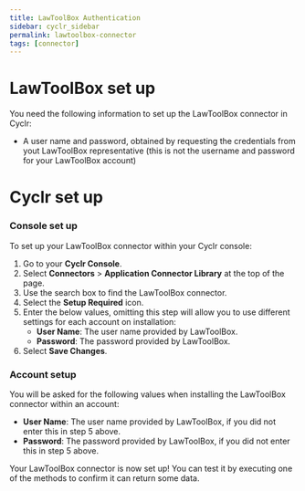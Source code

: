 ```yaml
---
title: LawToolBox Authentication
sidebar: cyclr_sidebar
permalink: lawtoolbox-connector
tags: [connector]
---
```


# LawToolBox set up

You need the following information to set up the LawToolBox connector in Cyclr:

-   A user name and password, obtained by requesting the credentials from yout LawToolBox representative (this is not the username and password for your LawToolBox account)

# Cyclr set up

### Console set up

To set up your LawToolBox connector within your Cyclr console:

1. Go to your **Cyclr Console**.
2. Select **Connectors** > **Application Connector Library** at the top of the page.
3. Use the search box to find the LawToolBox connector.
4. Select the **Setup Required** icon.
5. Enter the below values, omitting this step will allow you to use different settings for each account on installation:
    - **User Name**: The user name provided by LawToolBox.
    - **Password**: The password provided by LawToolBox.
6. Select **Save Changes**.

### Account setup

You will be asked for the following values when installing the LawToolBox connector within an account:

-   **User Name**: The user name provided by LawToolBox, if you did not enter this in step 5 above.
-   **Password**: The password provided by LawToolBox, if you did not enter this in step 5 above.

Your LawToolBox connector is now set up! You can test it by executing one of the methods to confirm it can return some data.
